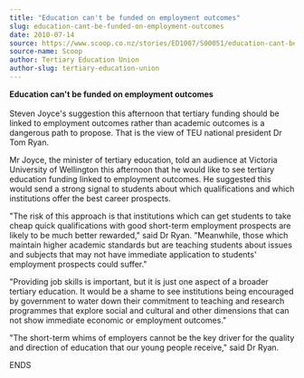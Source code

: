 ```yaml
---
title: "Education can't be funded on employment outcomes"
slug: education-cant-be-funded-on-employment-outcomes
date: 2010-07-14
source: https://www.scoop.co.nz/stories/ED1007/S00051/education-cant-be-funded-on-employment-outcomes.htm
source-name: Scoop
author: Tertiary Education Union
author-slug: tertiary-education-union
---
```


<p><b>Education can't be funded on employment
outcomes</b><br><b></b><br>Steven Joyce's suggestion this
afternoon that tertiary funding should be linked to
employment outcomes rather than academic outcomes is a
dangerous path to propose.  That is the view of TEU national
president Dr Tom Ryan.</p>

<p>Mr Joyce, the minister of tertiary
education, told an audience at Victoria University of
Wellington this afternoon that he would like to see tertiary
education funding linked to employment outcomes. He
suggested this would send a strong signal to students about
which qualifications and which institutions offer the best
career prospects.</p>

<p>"The risk of this approach is that
institutions which can get students to take cheap quick
qualifications with good short-term employment prospects are
likely to be much better rewarded," said Dr Ryan.
"Meanwhile, those which maintain higher academic standards
but are teaching students about issues and subjects that may
not have immediate application to students' employment
prospects could suffer."</p>

<p>"Providing job skills is
important, but it is just one aspect of a broader tertiary
education. It would be a shame to see institutions being
encouraged by government to water down their commitment to
teaching and research programmes that explore social and
cultural and other dimensions that can not show immediate
economic or employment outcomes."</p>

<p>"The short-term whims of
employers cannot be the key driver for the quality and
direction of education that our young people receive," said
Dr
Ryan.</p>

<p>ENDS</p>

<p></p>